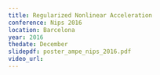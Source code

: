 ```yaml
---
title: Regularized Nonlinear Acceleration
conference: Nips 2016
location: Barcelona
year: 2016
thedate: December
slidepdf: poster_ampe_nips_2016.pdf
video_url: 
---
```

